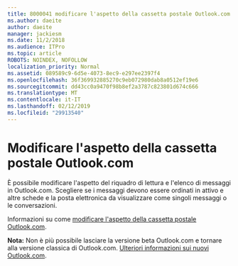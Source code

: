 ```yaml
---
title: 8000041 modificare l'aspetto della cassetta postale Outlook.com
ms.author: daeite
author: daeite
manager: jackiesm
ms.date: 11/2/2018
ms.audience: ITPro
ms.topic: article
ROBOTS: NOINDEX, NOFOLLOW
localization_priority: Normal
ms.assetid: 089589c9-6d5e-4073-8ec9-e297ee2397f4
ms.openlocfilehash: 36f369932885270c9eb072980dab8a0512ef19e6
ms.sourcegitcommit: dd43cc0a9470f98b8ef2a3787c823801d674c666
ms.translationtype: MT
ms.contentlocale: it-IT
ms.lasthandoff: 02/12/2019
ms.locfileid: "29913540"
---
```

# <a name="change-the-look-of-your-outlookcom-mailbox"></a>Modificare l'aspetto della cassetta postale Outlook.com

È possibile modificare l'aspetto del riquadro di lettura e l'elenco di messaggi in Outlook.com. Scegliere se i messaggi devono essere ordinati in attivo e altre schede e la posta elettronica da visualizzare come singoli messaggi o le conversazioni.
  
Informazioni su come [modificare l'aspetto della cassetta postale Outlook.com](https://go.microsoft.com/fwlink/p/?linkid=2001401&amp;clcid=0x409).
  
 **Nota:** Non è più possibile lasciare la versione beta Outlook.com e tornare alla versione classica di Outlook.com. [Ulteriori informazioni sui nuovi Outlook.com](https://go.microsoft.com/fwlink/p/?linkid=874356).
  

